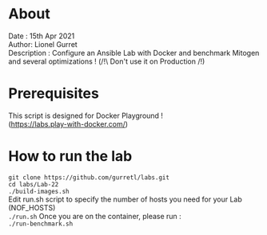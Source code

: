 # About
Date : 15th Apr 2021  
Author: Lionel Gurret  
Description : Configure an Ansible Lab with Docker and benchmark Mitogen and several optimizations ! (/!\ Don't use it on Production /!\)  
# Prerequisites
This script is designed for Docker Playground !  
(https://labs.play-with-docker.com/)  
# How to run the lab
`git clone https://github.com/gurretl/labs.git`  
`cd labs/Lab-22`  
`./build-images.sh`  
Edit run.sh script to specify the number of hosts you need for your Lab (NOF_HOSTS)  
`./run.sh`
Once you are on the container, please run :  
`./run-benchmark.sh`
